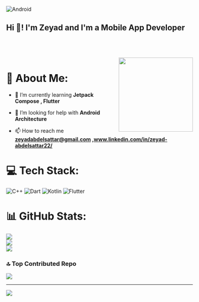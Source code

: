 
![Android](https://github.com/Absattar22/Absattar22/assets/116181912/dfad35d6-c6a9-470c-98e0-982f5c7703fd)


<h2 align="left">Hi 👋! I'm Zeyad and I'm a Mobile App Developer </h2>

<div style="padding-top: 50px;">
  <img align="right" height="200" src="https://media.giphy.com/media/v1.Y2lkPTc5MGI3NjExZXM5NjJpOXgxaGZlcGptYXoxZjk5ZXlyb2swcW1tOWo1NXNxcGJsayZlcD12MV9naWZzX3NlYXJjaCZjdD1n/L1R1tvI9svkIWwpVYr/giphy.gif" />
</div>


# 💫 About Me:

- 🌱 I’m currently learning **Jetpack Compose , Flutter**

- 🤝 I’m looking for help with **Android Architecture**

- 📫 How to reach me **zeyadabdelsattar@gmail.com ,www.linkedin.com/in/zeyad-abdelsattar22/**

# 💻 Tech Stack:
![C++](https://img.shields.io/badge/c++-%2300599C.svg?style=for-the-badge&logo=c%2B%2B&logoColor=white) ![Dart](https://img.shields.io/badge/dart-%230175C2.svg?style=for-the-badge&logo=dart&logoColor=white) ![Kotlin](https://img.shields.io/badge/kotlin-%237F52FF.svg?style=for-the-badge&logo=kotlin&logoColor=white) ![Flutter](https://img.shields.io/badge/Flutter-%2302569B.svg?style=for-the-badge&logo=Flutter&logoColor=white)
# 📊 GitHub Stats:
![](https://github-readme-stats.vercel.app/api?username=Absattar22&theme=dark&hide_border=true&include_all_commits=true&count_private=true)<br/>
![](https://github-readme-streak-stats.herokuapp.com/?user=Absattar22&theme=dark&hide_border=true)<br/>
![](https://github-readme-stats.vercel.app/api/top-langs/?username=Absattar22&theme=dark&hide_border=true&include_all_commits=true&count_private=true&layout=compact)

### 🔝 Top Contributed Repo
![](https://github-contributor-stats.vercel.app/api?username=Absattar22&limit=5&theme=dark&combine_all_yearly_contributions=true)

---
[![](https://visitcount.itsvg.in/api?id=Absattar22&icon=0&color=0)](https://visitcount.itsvg.in)

